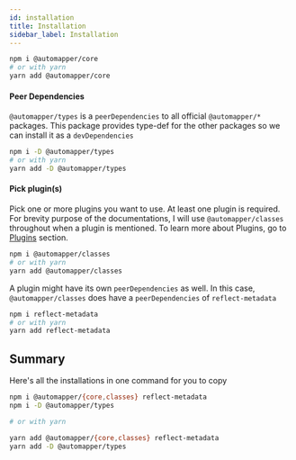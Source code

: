 ```yaml
---
id: installation 
title: Installation 
sidebar_label: Installation
---
```


```bash
npm i @automapper/core
# or with yarn
yarn add @automapper/core
```

#### Peer Dependencies

`@automapper/types` is a `peerDependencies` to all official `@automapper/*` packages. This package provides type-def for the other packages so we can install it as a `devDependencies`

```bash
npm i -D @automapper/types
# or with yarn
yarn add -D @automapper/types
```

#### Pick plugin(s)

Pick one or more plugins you want to use. At least one plugin is required. For brevity purpose of the documentations, I will use `@automapper/classes` throughout when a plugin is mentioned. To learn more about Plugins, go to [Plugins](../plugins-system/introduce-to-plugins) section.

```bash
npm i @automapper/classes
# or with yarn
yarn add @automapper/classes
```

A plugin might have its own `peerDependencies` as well. In this case, `@automapper/classes` does have a `peerDependencies` of `reflect-metadata`

```bash
npm i reflect-metadata
# or with yarn
yarn add reflect-metadata
```

## Summary

Here's all the installations in one command for you to copy

```bash
npm i @automapper/{core,classes} reflect-metadata
npm i -D @automapper/types

# or with yarn

yarn add @automapper/{core,classes} reflect-metadata
yarn add -D @automapper/types
```
